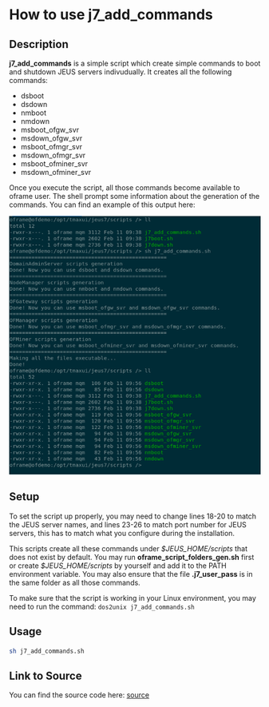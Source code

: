 # How to use j7_add_commands

## Description

__j7_add_commands__ is a simple script which create simple commands to boot and shutdown JEUS servers indivudually. It creates all the following commands:

- dsboot
- dsdown
- nmboot
- nmdown
- msboot_ofgw_svr
- msdown_ofgw_svr
- msboot_ofmgr_svr
- msdown_ofmgr_svr
- msboot_ofminer_svr
- msdown_ofminer_svr


Once you execute the script, all those commands become available to oframe user. The shell prompt some information about the generation of the commands. You can find an example of this output here:

<img src="../source/output.png" title="Output">

## Setup

To set the script up properly, you may need to change lines 18-20 to match the JEUS server names, and lines 23-26 to match port number for JEUS servers, this has to match what you configure during the installation.

This scripts create all these commands under *$JEUS_HOME/scripts* that does not exist by default. You may run __oframe_script_folders_gen.sh__ first or create *\$JEUS_HOME/scripts* by yourself and add it to the PATH environment variable. You may also ensure that the file __.j7_user_pass__ is in the same folder as all those commands.

To make sure that the script is working in your Linux environment, you may need to run the command: `dos2unix j7_add_commands.sh`

## Usage

```bash
sh j7_add_commands.sh
```

## Link to Source

You can find the source code here: [source](../source/j7_add_commands.sh)
